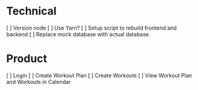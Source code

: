 # Technical

[ ] Version node
[ ] Use Yarn?
[ ] Setup script to rebuild frontend and backend
[ ] Replace mock database with actual database

# Product

[ ] Login
[ ] Create Workout Plan
 [ ] Create Workouts
 [ ] View Workout Plan and Workouts in Calendar
